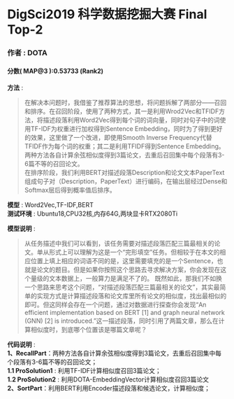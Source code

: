 # DigSci2019 科学数据挖掘大赛  Final Top-2
###  作者 : DOTA  
#### 分数( MAP@3 ):0.53733 (Rank2) 

**方法** :   
>在解决本问题时，我借鉴了推荐算法的思想，将问题拆解了两部分——召回和排序。在召回阶段，使用了两种方式，其一是利用Wrod2Vec和TFIDF方法，将描述段落利用Word2Vec得到每个词的词向量，同时对句子中的词使用TF-IDF为权重进行加权得到Sentence Embedding，同时为了得到更好的效果，这里做了一个改进，即使用Smooth Inverse Frequency代替TFIDF作为每个词的权重；其二是利用TFIDF得到Sentence Embedding。两种方法各自计算余弦相似度得到3篇论文，去重后召回集中每个段落有3-6篇不等的召回论文。  
在排序阶段，我们利用BERT对描述段落Description和论文文本PaperText组成句子对（Description，PaperText）进行编码，在输出层经过Dense和Softmax层后得到概率值后排序。
>
**模型** : Word2Vec,TF-IDF,BERT  
**测试环境** : Ubuntu18,CPU32核,内存64G,两块显卡RTX2080Ti  

**模型说明** :
>从任务描述中我们可以看到，该任务需要对描述段落匹配三篇最相关的论文。单从形式上可以理解为这是一个“完形填空”任务。但相较于在本文的相应位置上填上相应的词语不同的是，这里需要填充的是一个Sentence，也就是论文的题目。但是如果你按照这个思路去寻求解决方案，你会发现在这个量级的文本数据上，一般算力是满足不了的。
既然如此，那我们不如换一个思路来思考这个问题，“对描述段落匹配三篇最相关的论文”，其实最简单的实现方式是计算描述段落和论文库里所有论文的相似度，找出最相似的即可。但这同样会存在一个问题，通过对数据进行探查你会发现“An efficient implementation based on BERT [1] and graph neural network (GNN) [2] is introduced.”这一描述段落，同时引用了两篇文章，那么在计算相似度时，到底哪个位置该是哪篇文章呢？

**代码说明** :  
**1、RecallPart**：两种方法各自计算余弦相似度得到3篇论文，去重后召回集中每个段落有3-6篇不等的召回论文；  
**1.1 ProSolution1** : 利用TF-IDF计算相似度召回3篇论文；   
**1.2 ProSolution2** : 利用DOTA-EmbeddingVector计算相似度召回3篇论文  
**2、SortPart**：利用BERT利用Encoder描述段落和候选论文，计算相似度；
